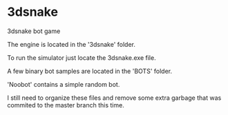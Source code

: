 # 3dsnake
3dsnake bot game


The engine is located in the '3dsnake' folder.

To run the simulator just locate the 3dsnake.exe file.

A few binary bot samples are located in the 'BOTS' folder.

'Noobot' contains a simple random bot.

I still need to organize these files and remove some extra garbage that was commited to the master branch this time.
